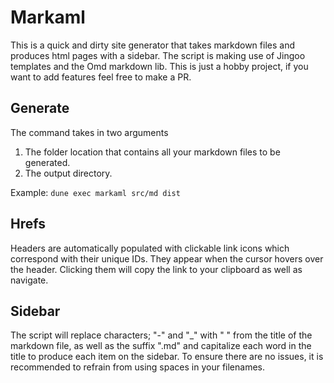 # Markaml
This is a quick and dirty site generator that takes markdown files and produces html pages with a sidebar. 
The script is making use of Jingoo templates and the Omd markdown lib.
This is just a hobby project, if you want to add features feel free to make a PR.


## Generate

The command takes in two arguments
1. The folder location that contains all your markdown files to be generated.
2. The output directory.

Example: `dune exec markaml src/md dist`

## Hrefs
Headers are automatically populated with clickable link icons which correspond with their unique IDs. They appear when the cursor hovers over the header. Clicking them will copy the link to your clipboard as well as navigate.

## Sidebar
The script will replace characters; "-" and "_"  with " " from the title of the markdown file, as well as the suffix ".md" and capitalize each word in the title to produce each item on the sidebar. To ensure there are no issues, it is recommended to refrain from using spaces in your filenames.
